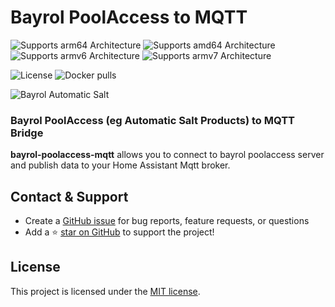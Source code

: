 # Bayrol PoolAccess to MQTT


![Supports arm64 Architecture][arm64-shield] 
![Supports amd64 Architecture][amd64-shield] 
![Supports armv6 Architecture][armv6-shield] 
![Supports armv7 Architecture][armv7-shield]

![License](https://img.shields.io/github/license/zoic21/bayrol-poolaccess-mqtt)
![Docker pulls](https://img.shields.io/docker/pulls/zoic21/bayrol-poolaccess-mqtt)

![Bayrol Automatic Salt](docs/bayrol_automatic_salt_connect.png)

### Bayrol PoolAccess (eg Automatic Salt Products) to MQTT Bridge

**bayrol-poolaccess-mqtt** allows you to connect to bayrol poolaccess server and publish data to your Home Assistant Mqtt broker.

## Contact & Support

- Create a [GitHub issue](https://github.com/zoic21/bayrol-poolaccess-mqtt/issues) for bug reports, feature requests, or questions
- Add a ⭐️ [star on GitHub](https://github.com/zoic21/bayrol-poolaccess-mqtt) to support the project!

## License

This project is licensed under the [MIT license](https://github.com/zoic21/bayrol-poolaccess-mqtt/blob/master/LICENSE).

[amd64-shield]: https://img.shields.io/badge/amd64-yes-green.svg
[armv6-shield]: https://img.shields.io/badge/armv6-yes-green.svg
[armv7-shield]: https://img.shields.io/badge/armv7-yes-green.svg
[arm64-shield]: https://img.shields.io/badge/arm64-yes-green.svg